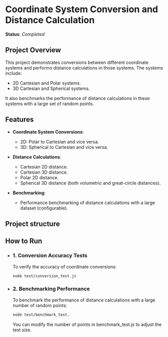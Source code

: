 # Coordinate System Conversion and Distance Calculation
**Status**: *Completed* 

## Project Overview

This project demonstrates conversions between different coordinate systems and performs distance calculations in those systems. The systems include:
- 2D Cartesian and Polar systems.
- 3D Cartesian and Spherical systems.

It also benchmarks the performance of distance calculations in these systems with a large set of random points.

## Features

- **Coordinate System Conversions**:
  - 2D: Polar to Cartesian and vice versa.
  - 3D: Spherical to Cartesian and vice versa.
  
- **Distance Calculations**:
  - Cartesian 2D distance.
  - Cartesian 3D distance.
  - Polar 2D distance.
  - Spherical 3D distance (both volumetric and great-circle distances).

- **Benchmarking**:
  - Performance benchmarking of distance calculations with a large dataset (configurable).

## Project structure

## How to Run

- ### 1. Conversion Accuracy Tests

  To verify the accuracy of coordinate conversions:

  ```bash
  node test/conversion_test.js
  ```

- ### 2. Benchmarking Performance

  To benchmark the performance of distance calculations with a large number of random points:

  ```bash
  node test/benchmark_test.
  ```

  You can modify the number of points in benchmark_test.js to adjust the test size.
